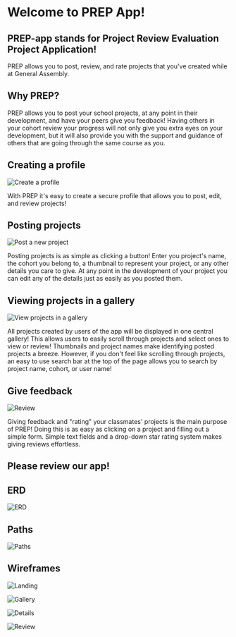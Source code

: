 # Welcome to PREP App!

## PREP-app stands for Project Review Evaluation Project Application!

PREP allows you to post, review, and rate projects that you've created while at General Assembly.

## Why PREP?

PREP allows you to post your school projects, at any point in their development, and have your peers give you feedback!
Having others in your cohort review your progress will not only give you extra eyes on your development, but it will also provide
you with the support and guidance of others that are going through the same course as you.

## Creating a profile

![Create a profile](https://raw.githubusercontent.com/TanPOTGS/wdi-projects/master/landing.png "Login")

With PREP it's easy to create a secure profile that allows you to post, edit, and review projects!

## Posting projects

![Post a new project](https://raw.githubusercontent.com/TanPOTGS/wdi-projects/master/newProject.png "New Project")

Posting projects is as simple as clicking a button! Enter you project's name, the cohort you belong to, a thumbnail to represent
your project, or any other details you care to give. At any point in the development of your project you can edit any of the details
just as easily as you posted them.

## Viewing projects in a gallery

![View projects in a gallery](https://raw.githubusercontent.com/TanPOTGS/wdi-projects/master/gallery.png "Gallery")

All projects created by users of the app will be displayed in one central gallery! This allows users to easily scroll through
projects and select ones to view or review! Thumbnails and project names make identifying posted projects a breeze. However, if
you don't feel like scrolling through projects, an easy to use search bar at the top of the page allows you to search by project
name, cohort, or user name!

## Give feedback

![Review](https://raw.githubusercontent.com/TanPOTGS/wdi-projects/master/newReview.png "Give Feedback")

Giving feedback and "rating" your classmates' projects is the main purpose of PREP! Doing this is as easy as clicking on a
project and filling out a simple form. Simple text fields and a drop-down star rating system makes giving reviews effortless.

## Please review our app!


## ERD

![ERD](https://trello-attachments.s3.amazonaws.com/5c8abe79cff5af44f21bdec4/1188x708/c8bc1425c1dd505e97d7ac4c84b2c27c/image.png "ERD")

## Paths

![Paths](https://trello-attachments.s3.amazonaws.com/5c8c126339147b8b5c1e1e82/1163x925/8e9b27636292df5c24a44b669a74c98f/image.png "Paths")

## Wireframes

![Landing](https://trello-attachments.s3.amazonaws.com/5c8ae4d3ef25f61fd0837c32/1194x844/fc6b04ea1d8aefa41a7019aeeac9c8fd/Landing_Page.png "Landing")

![Gallery](https://trello-attachments.s3.amazonaws.com/5c8ae4caedc611178733828c/1053x813/a61a2d78f057f69a05f9a80140a89353/Index_Page.png "Gallery")

![Details](https://trello-attachments.s3.amazonaws.com/5c8ae4fd3610060debaa019f/1053x813/d8f31cda88d56ba505f7ea3f4471da42/Details_Page.png "Details")

![Review](https://trello-attachments.s3.amazonaws.com/5c8ae5036a58a22a376910c2/1053x815/046f6b89d655563ad9fa85dd02f2a892/Review_Page.png "Review")
